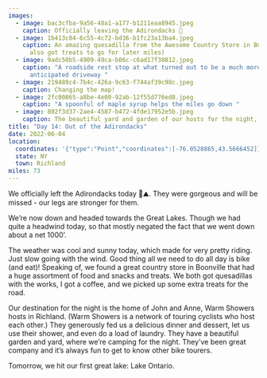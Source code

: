 ```yaml
---
images:
  - image: bac3cfba-9a56-48a1-a177-b1211eaa8945.jpeg
    caption: Officially leaving the Adirondacks 👋
  - image: 1b413c84-6c55-4c72-bd36-b1fc23a13ba4.jpeg
    caption: An amazing quesadilla from the Awesome Country Store in Boonsville (we
      also got treats to go for later miles)
  - image: 9adc50b5-4909-49ca-b06c-c6ad17f30812.jpeg
    caption: "A roadside rest stop at what turned out to be a much more active than
      anticipated driveway "
  - image: 219489c4-7b4c-426a-9c63-f744af39c98c.jpeg
    caption: Changing the map!
  - image: 2fc00865-a8be-4e00-92ab-12f55d776ed8.jpeg
    caption: "A spoonful of maple syrup helps the miles go down "
  - image: 802f3d37-2ae4-4587-b472-4fde17952e5b.jpeg
    caption: The beautiful yard and garden of our hosts for the night, John and Anne
title: "Day 14: Out of the Adirondacks"
date: 2022-06-04
location:
  coordinates: '{"type":"Point","coordinates":[-76.0528865,43.5666452]}'
  state: NY
  town: Richland
miles: 73
---
```

We officially left the Adirondacks today 👋⛰. They were gorgeous and will be missed - our legs are stronger for them. 

We’re now down and headed towards the Great Lakes. Though we had quite a headwind today, so that mostly negated the fact that we went down about a net 1000’.

The weather was cool and sunny today, which made for very pretty riding. Just slow going with the wind. Good thing all we need to do all day is bike (and eat)! Speaking of, we found a great country store in Boonville that had a huge assortment of food and snacks and treats. We both got quesadillas with the works, I got a coffee, and we picked up some extra treats for the road. 

Our destination for the night is the home of John and Anne, Warm Showers hosts in Richland. (Warm Showers is a network of touring cyclists who host each other.) They generously fed us a delicious dinner and dessert, let us use their shower, and even do a load of laundry. They have a beautiful garden and yard, where we’re camping for the night. They’ve been great company and it’s always fun to get to know other bike tourers. 

Tomorrow, we hit our first great lake: Lake Ontario. 